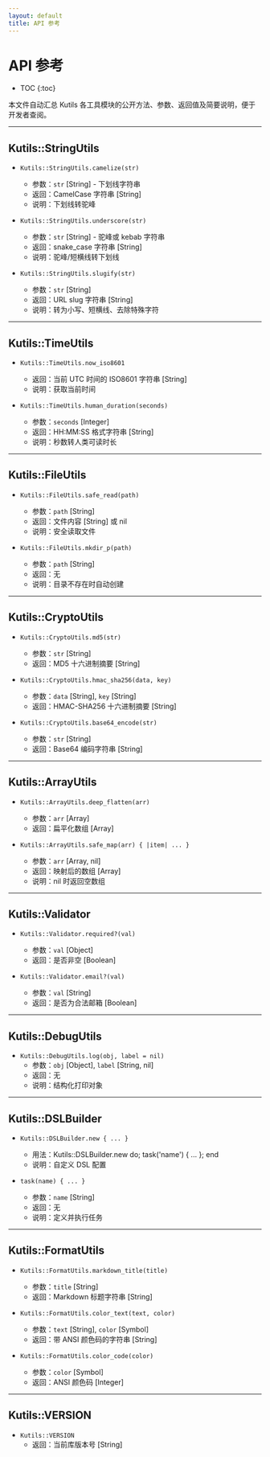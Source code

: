 ```yaml
---
layout: default
title: API 参考
---
```


# API 参考

* TOC
{:toc}

本文件自动汇总 Kutils 各工具模块的公开方法、参数、返回值及简要说明，便于开发者查阅。

---

## Kutils::StringUtils

- `Kutils::StringUtils.camelize(str)`
  - 参数：`str` [String] - 下划线字符串
  - 返回：CamelCase 字符串 [String]
  - 说明：下划线转驼峰

- `Kutils::StringUtils.underscore(str)`
  - 参数：`str` [String] - 驼峰或 kebab 字符串
  - 返回：snake_case 字符串 [String]
  - 说明：驼峰/短横线转下划线

- `Kutils::StringUtils.slugify(str)`
  - 参数：`str` [String]
  - 返回：URL slug 字符串 [String]
  - 说明：转为小写、短横线、去除特殊字符

---

## Kutils::TimeUtils

- `Kutils::TimeUtils.now_iso8601`
  - 返回：当前 UTC 时间的 ISO8601 字符串 [String]
  - 说明：获取当前时间

- `Kutils::TimeUtils.human_duration(seconds)`
  - 参数：`seconds` [Integer]
  - 返回：HH:MM:SS 格式字符串 [String]
  - 说明：秒数转人类可读时长

---

## Kutils::FileUtils

- `Kutils::FileUtils.safe_read(path)`
  - 参数：`path` [String]
  - 返回：文件内容 [String] 或 nil
  - 说明：安全读取文件

- `Kutils::FileUtils.mkdir_p(path)`
  - 参数：`path` [String]
  - 返回：无
  - 说明：目录不存在时自动创建

---

## Kutils::CryptoUtils

- `Kutils::CryptoUtils.md5(str)`
  - 参数：`str` [String]
  - 返回：MD5 十六进制摘要 [String]

- `Kutils::CryptoUtils.hmac_sha256(data, key)`
  - 参数：`data` [String], `key` [String]
  - 返回：HMAC-SHA256 十六进制摘要 [String]

- `Kutils::CryptoUtils.base64_encode(str)`
  - 参数：`str` [String]
  - 返回：Base64 编码字符串 [String]

---

## Kutils::ArrayUtils

- `Kutils::ArrayUtils.deep_flatten(arr)`
  - 参数：`arr` [Array]
  - 返回：扁平化数组 [Array]

- `Kutils::ArrayUtils.safe_map(arr) { |item| ... }`
  - 参数：`arr` [Array, nil]
  - 返回：映射后的数组 [Array]
  - 说明：nil 时返回空数组

---

## Kutils::Validator

- `Kutils::Validator.required?(val)`
  - 参数：`val` [Object]
  - 返回：是否非空 [Boolean]

- `Kutils::Validator.email?(val)`
  - 参数：`val` [String]
  - 返回：是否为合法邮箱 [Boolean]

---

## Kutils::DebugUtils

- `Kutils::DebugUtils.log(obj, label = nil)`
  - 参数：`obj` [Object], `label` [String, nil]
  - 返回：无
  - 说明：结构化打印对象

---

## Kutils::DSLBuilder

- `Kutils::DSLBuilder.new { ... }`
  - 用法：Kutils::DSLBuilder.new do; task('name') { ... }; end
  - 说明：自定义 DSL 配置

- `task(name) { ... }`
  - 参数：`name` [String]
  - 返回：无
  - 说明：定义并执行任务

---

## Kutils::FormatUtils

- `Kutils::FormatUtils.markdown_title(title)`
  - 参数：`title` [String]
  - 返回：Markdown 标题字符串 [String]

- `Kutils::FormatUtils.color_text(text, color)`
  - 参数：`text` [String], `color` [Symbol]
  - 返回：带 ANSI 颜色码的字符串 [String]

- `Kutils::FormatUtils.color_code(color)`
  - 参数：`color` [Symbol]
  - 返回：ANSI 颜色码 [Integer]

---

## Kutils::VERSION

- `Kutils::VERSION`
  - 返回：当前库版本号 [String]